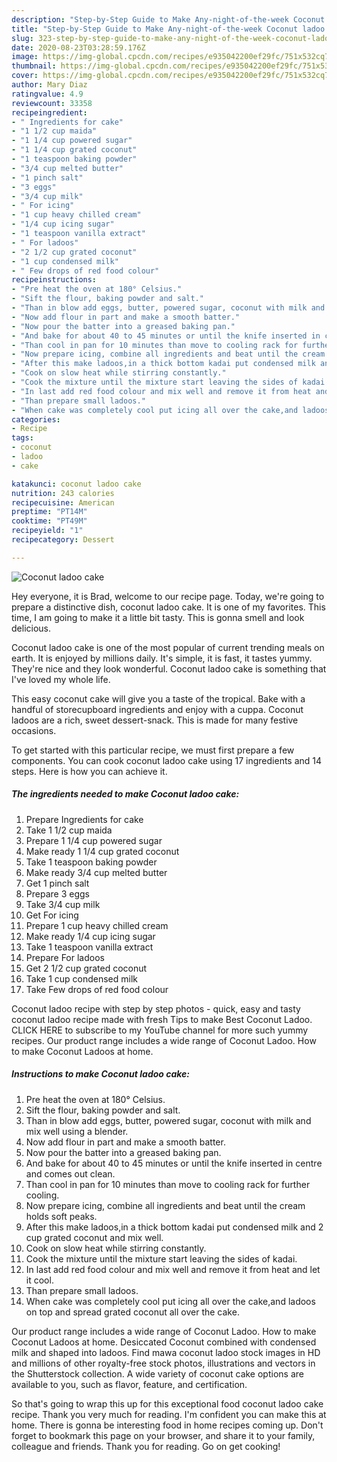 ```yaml
---
description: "Step-by-Step Guide to Make Any-night-of-the-week Coconut ladoo cake"
title: "Step-by-Step Guide to Make Any-night-of-the-week Coconut ladoo cake"
slug: 323-step-by-step-guide-to-make-any-night-of-the-week-coconut-ladoo-cake
date: 2020-08-23T03:28:59.176Z
image: https://img-global.cpcdn.com/recipes/e935042200ef29fc/751x532cq70/coconut-ladoo-cake-recipe-main-photo.jpg
thumbnail: https://img-global.cpcdn.com/recipes/e935042200ef29fc/751x532cq70/coconut-ladoo-cake-recipe-main-photo.jpg
cover: https://img-global.cpcdn.com/recipes/e935042200ef29fc/751x532cq70/coconut-ladoo-cake-recipe-main-photo.jpg
author: Mary Diaz
ratingvalue: 4.9
reviewcount: 33358
recipeingredient:
- " Ingredients for cake"
- "1 1/2 cup maida"
- "1 1/4 cup powered sugar"
- "1 1/4 cup grated coconut"
- "1 teaspoon baking powder"
- "3/4 cup melted butter"
- "1 pinch salt"
- "3 eggs"
- "3/4 cup milk"
- " For icing"
- "1 cup heavy chilled cream"
- "1/4 cup icing sugar"
- "1 teaspoon vanilla extract"
- " For ladoos"
- "2 1/2 cup grated coconut"
- "1 cup condensed milk"
- " Few drops of red food colour"
recipeinstructions:
- "Pre heat the oven at 180° Celsius."
- "Sift the flour, baking powder and salt."
- "Than in blow add eggs, butter, powered sugar, coconut with milk and mix well using a blender."
- "Now add flour in part and make a smooth batter."
- "Now pour the batter into a greased baking pan."
- "And bake for about 40 to 45 minutes or until the knife inserted in centre and comes out clean."
- "Than cool in pan for 10 minutes than move to cooling rack for further cooling."
- "Now prepare icing, combine all ingredients and beat until the cream holds soft peaks."
- "After this make ladoos,in a thick bottom kadai put condensed milk and 2 cup grated coconut and mix well."
- "Cook on slow heat while stirring constantly."
- "Cook the mixture until the mixture start leaving the sides of kadai."
- "In last add red food colour and mix well and remove it from heat and let it cool."
- "Than prepare small ladoos."
- "When cake was completely cool put icing all over the cake,and ladoos on top and spread grated coconut all over the cake."
categories:
- Recipe
tags:
- coconut
- ladoo
- cake

katakunci: coconut ladoo cake 
nutrition: 243 calories
recipecuisine: American
preptime: "PT14M"
cooktime: "PT49M"
recipeyield: "1"
recipecategory: Dessert

---
```



![Coconut ladoo cake](https://img-global.cpcdn.com/recipes/e935042200ef29fc/751x532cq70/coconut-ladoo-cake-recipe-main-photo.jpg)

Hey everyone, it is Brad, welcome to our recipe page. Today, we're going to prepare a distinctive dish, coconut ladoo cake. It is one of my favorites. This time, I am going to make it a little bit tasty. This is gonna smell and look delicious.

Coconut ladoo cake is one of the most popular of current trending meals on earth. It is enjoyed by millions daily. It's simple, it is fast, it tastes yummy. They're nice and they look wonderful. Coconut ladoo cake is something that I've loved my whole life.

This easy coconut cake will give you a taste of the tropical. Bake with a handful of storecupboard ingredients and enjoy with a cuppa. Coconut ladoos are a rich, sweet dessert-snack. This is made for many festive occasions.


To get started with this particular recipe, we must first prepare a few components. You can cook coconut ladoo cake using 17 ingredients and 14 steps. Here is how you can achieve it.

<!--inarticleads1-->

##### The ingredients needed to make Coconut ladoo cake:

1. Prepare  Ingredients for cake
1. Take 1 1/2 cup maida
1. Prepare 1 1/4 cup powered sugar
1. Make ready 1 1/4 cup grated coconut
1. Take 1 teaspoon baking powder
1. Make ready 3/4 cup melted butter
1. Get 1 pinch salt
1. Prepare 3 eggs
1. Take 3/4 cup milk
1. Get  For icing
1. Prepare 1 cup heavy chilled cream
1. Make ready 1/4 cup icing sugar
1. Take 1 teaspoon vanilla extract
1. Prepare  For ladoos
1. Get 2 1/2 cup grated coconut
1. Take 1 cup condensed milk
1. Take  Few drops of red food colour


Coconut ladoo recipe with step by step photos - quick, easy and tasty coconut ladoo recipe made with fresh Tips to make Best Coconut Ladoo. CLICK HERE to subscribe to my YouTube channel for more such yummy recipes. Our product range includes a wide range of Coconut Ladoo. How to make Coconut Ladoos at home. 

<!--inarticleads2-->

##### Instructions to make Coconut ladoo cake:

1. Pre heat the oven at 180° Celsius.
1. Sift the flour, baking powder and salt.
1. Than in blow add eggs, butter, powered sugar, coconut with milk and mix well using a blender.
1. Now add flour in part and make a smooth batter.
1. Now pour the batter into a greased baking pan.
1. And bake for about 40 to 45 minutes or until the knife inserted in centre and comes out clean.
1. Than cool in pan for 10 minutes than move to cooling rack for further cooling.
1. Now prepare icing, combine all ingredients and beat until the cream holds soft peaks.
1. After this make ladoos,in a thick bottom kadai put condensed milk and 2 cup grated coconut and mix well.
1. Cook on slow heat while stirring constantly.
1. Cook the mixture until the mixture start leaving the sides of kadai.
1. In last add red food colour and mix well and remove it from heat and let it cool.
1. Than prepare small ladoos.
1. When cake was completely cool put icing all over the cake,and ladoos on top and spread grated coconut all over the cake.


Our product range includes a wide range of Coconut Ladoo. How to make Coconut Ladoos at home. Desiccated Coconut combined with condensed milk and shaped into ladoos. Find mawa coconut ladoo stock images in HD and millions of other royalty-free stock photos, illustrations and vectors in the Shutterstock collection. A wide variety of coconut cake options are available to you, such as flavor, feature, and certification. 

So that's going to wrap this up for this exceptional food coconut ladoo cake recipe. Thank you very much for reading. I'm confident you can make this at home. There is gonna be interesting food in home recipes coming up. Don't forget to bookmark this page on your browser, and share it to your family, colleague and friends. Thank you for reading. Go on get cooking!
